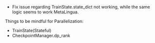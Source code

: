 
- Fix issue regarding TrainState.state_dict not working, while the same logic seems to work MetaLingua.

Things to be mindful for Parallelization:
- TrainState(Stateful)
- CheckpointManager.dp_rank